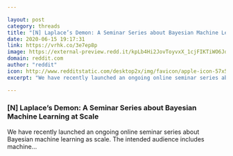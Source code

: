 ```yaml
---

layout: post
category: threads
title: "[N] Laplace’s Demon: A Seminar Series about Bayesian Machine Learning at Scale"
date: 2020-06-15 19:17:31
link: https://vrhk.co/3e7ep8p
image: https://external-preview.redd.it/kpLb4Hi2JovToyvxX_1cjFIKTiWO6JdqBz01n0vX5MI.jpg?width=1200&height=628.272251309&auto=webp&crop=1200:628.272251309,smart&s=fd59243e0b1218d71309addbd1d7c6c85b93466e
domain: reddit.com
author: "reddit"
icon: http://www.redditstatic.com/desktop2x/img/favicon/apple-icon-57x57.png
excerpt: "We have recently launched an ongoing online seminar series about Bayesian machine learning as scale. The intended audience includes machine..."

---
```


### [N] Laplace’s Demon: A Seminar Series about Bayesian Machine Learning at Scale

We have recently launched an ongoing online seminar series about Bayesian machine learning as scale. The intended audience includes machine...